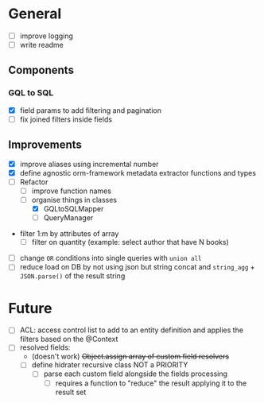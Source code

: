 # General

- [ ] improve logging
- [ ] write readme

## Components

### GQL to SQL

- [x] field params to add filtering and pagination
- [ ] fix joined filters inside fields

## Improvements

- [x] improve aliases using incremental number
- [x] define agnostic orm-framework metadata extractor functions and types
- [ ] Refactor
  - [ ] improve function names
  - [ ] organise things in classes
    - [x] GQLtoSQLMapper
    - [ ] QueryManager
- filter 1:m by attributes of array
  - [ ] filter on quantity (example: select author that have N books)
- [ ] change `OR` conditions into single queries with `union all`
- [ ] reduce load on DB by not using json but string concat and `string_agg` + `JSON.parse()` of the result string

# Future

- [ ] ACL: access control list to add to an entity definition and applies the filters based on the @Context
- [ ] resolved fields:
  - (doesn't work) ~~Object.assign array of custom field resolvers~~
  - [ ] define hidrater recursive class NOT a PRIORITY
    - [ ] parse each custom field alongside the fields processing
      - [ ] requires a function to "reduce" the result applying it to the result set
